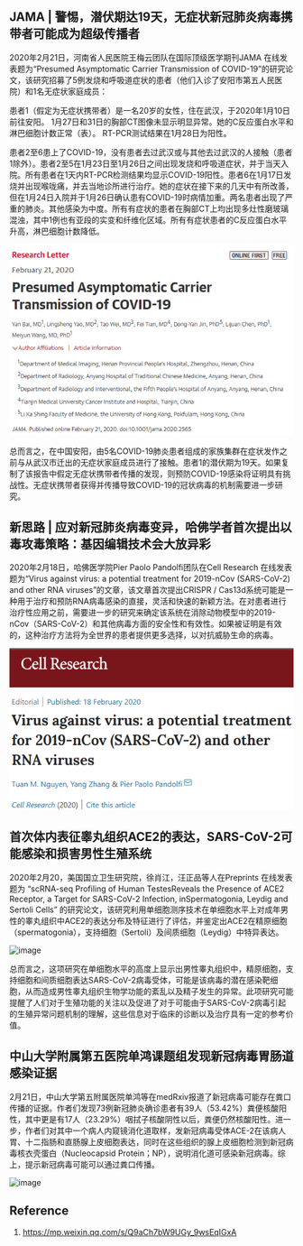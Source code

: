 ## JAMA | 警惕，潜伏期达19天，无症状新冠肺炎病毒携带者可能成为超级传播者
2020年2月21日，河南省人民医院王梅云团队在国际顶级医学期刊JAMA 在线发表题为“Presumed Asymptomatic Carrier Transmission of COVID-19”的研究论文，该研究招募了5例发烧和呼吸道症状的患者（他们入诊了安阳市第五人民医院）和1名无症状家庭成员：

患者1（假定为无症状携带者）是一名20岁的女性，住在武汉，于2020年1月10日前往安阳。 1月27日和31日的胸部CT图像未显示明显异常。她的C反应蛋白水平和淋巴细胞计数正常（表）。 RT-PCR测试结果在1月28日为阳性。

患者2至6患上了COVID-19，没有患者去过武汉或与其他去过武汉的人接触（患者1除外）。患者2至5在1月23日至1月26日之间出现发烧和呼吸道症状，并于当天入院。所有患者在1天内RT-PCR检测结果均显示COVID-19阳性。患者6在1月17日发烧并出现喉咙痛，并去当地诊所进行治疗。她的症状在接下来的几天中有所改善，但在1月24日入院并于1月26日确认患有COVID-19时病情加重。两名患者出现了严重的肺炎。其他感染为中度。所有有症状的患者在胸部CT上均出现多灶性磨玻璃混浊，其中1例也有亚段的实变和纤维化区域。所有有症状患者的C反应蛋白水平升高，淋巴细胞计数降低。

![image](https://github.com/HIT-ImmunologyLab/NCP-scRNA-seq/raw/master/images/zhoufx/2019nCov-advance-1.png)

总而言之，在中国安阳，由5名COVID-19肺炎患者组成的家族集群在症状发作之前与从武汉市迁出的无症状家庭成员进行了接触。患者1的潜伏期为19天。如果复制了该报告中假定无症状携带者传播的发现，则预防COVID-19感染将证明具有挑战性。无症状携带者获得并传播导致COVID-19的冠状病毒的机制需要进一步研究。


## 新思路 | 应对新冠肺炎病毒变异，哈佛学者首次提出以毒攻毒策略：基因编辑技术会大放异彩
2020年2月18日，哈佛医学院Pier Paolo Pandolfi团队在Cell Research 在线发表题为“Virus against virus: a potential treatment for 2019-nCov (SARS-CoV-2) and other RNA viruses”的文章，该文章首次提出CRISPR / Cas13d系统可能是一种用于治疗和预防RNA病毒感染的直接，灵活和快速的新颖方法。在对患者进行治疗性应用之前，需要进一步的研究来确定该系统在消除动物模型中的2019-nCov（SARS-CoV-2）和其他病毒方面的安全性和有效性。如果被证明是有效的，这种治疗方法将为全世界的患者提供更多选择，以对抗威胁生命的病毒。

![image](https://github.com/HIT-ImmunologyLab/NCP-scRNA-seq/raw/master/images/zhoufx/2019nCov-advance-2.png)

## 首次体内表征睾丸组织ACE2的表达，SARS-CoV-2可能感染和损害男性生殖系统
2020年2月20，美国国立卫生研究院，徐肖江，汪正品等人在Preprints 在线发表题为 “scRNA-seq Profiling of Human TestesReveals the Presence of ACE2 Receptor, a Target for SARS-CoV-2 Infection, inSpermatogonia, Leydig and Sertoli Cells” 的研究论文，该研究利用单细胞测序技术在单细胞水平上对成年男性的睾丸组织中ACE2的表达分布及特征进行了评估，并鉴定出ACE2在精原细胞（spermatogonia），支持细胞（Sertoli）及间质细胞（Leydig）中特异表达。

![image](https://github.com/HIT-ImmunologyLab/NCP-scRNA-seq/raw/master/images/zhoufx/2019nCov-advance-3.png)

总而言之，这项研究在单细胞水平的高度上显示出男性睾丸组织中，精原细胞，支持细胞和间质细胞表达SARS-CoV-2病毒受体，可能是该病毒的潜在感染靶细胞，从而造成男性睾丸组织生物学功能的紊乱以及精子发生的异常。此项研究可能提醒了人们对于生殖功能的关注以及促进了对于可能由于SARS-CoV-2病毒引起的生殖异常问题机制的理解，这些信息对于临床的诊断以及治疗具有一定的参考价值。

## 中山大学附属第五医院单鸿课题组发现新冠病毒胃肠道感染证据 
2月21日，中山大学第五附属医院单鸿等在medRxiv报道了新冠病毒可能存在粪口传播的证据。作者们发现73例新冠肺炎确诊患者有39人（53.42%）粪便核酸阳性，其中更是有17人（23.29%）咽拭子核酸阴性以后，粪便仍然核酸阳性。进一步，作者们对其中一个病人内窥镜消化道取样，发新冠病毒受体ACE-2在该病人胃、十二指肠和直肠腺上皮细胞表达，同时在这些组织的腺上皮细胞检测到新冠病毒核衣壳蛋白（Nucleocapsid Protein；NP），说明消化道可感染新冠病毒。综上，提示新冠病毒可能可以通过粪口传播。

![image](https://github.com/HIT-ImmunologyLab/NCP-scRNA-seq/raw/master/images/zhoufx/2019nCov-advance-4.png)

## Reference
1. https://mp.weixin.qq.com/s/Q9aCh7bW9UGy_9wsEqIGxA